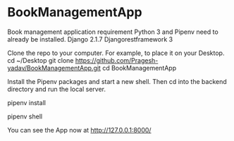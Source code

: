# BookManagementApp
Book management application
requirement
Python 3 and Pipenv need to already be installed.
Django 2.1.7
Djangorestframework 3

Clone the repo to your computer. For example, to place it on your Desktop.
cd ~/Desktop
git clone https://github.com/Pragesh-yadav/BookManagementApp.git
cd BookManagementApp

Install the Pipenv packages and start a new shell. Then cd into the backend directory and run the local server.

pipenv install

pipenv shell

You can see the App now at http://127.0.0.1:8000/
